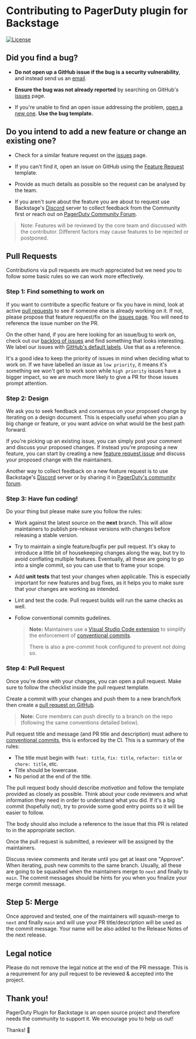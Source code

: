 # Contributing to PagerDuty plugin for Backstage

[![License](https://img.shields.io/github/license/rails/rails)](https://github.com/rails/rails)

## **Did you find a bug?**

- **Do not open up a GitHub issue if the bug is a security vulnerability**, and instead send us an [email](mailto:open-source@pagerduty.com).

- **Ensure the bug was not already reported** by searching on GitHub's [issues](https://github.com/pagerduty/backstage-plugin/issues) page.

- If you're unable to find an open issue addressing the problem, [open a new one](https://github.com/PagerDuty/backstage-plugin/issues/new?labels=bug&projects=&template=bug_report.md). **Use the bug template.**

## **Do you intend to add a new feature or change an existing one?**

- Check for a similar feature request on the [issues](https://github.com/pagerduty/backstage-plugin/issues) page.
- If you can't find it, open an issue on GitHub using the [Feature Request](https://github.com/PagerDuty/backstage-plugin/issues/new?assignees=&labels=enhancement&projects=&template=feature_request.md&title=) template.

- Provide as much details as possible so the request can be analysed by the team.

- If you aren't sure about the feature you are about to request use Backstage's [Discord](https://discord.gg/backstage-687207715902193673) server to collect feedback from the Community first or reach out on [PagerDuty Community Forum](https://community.pagerduty.com).

> Note: Features will be reviewed by the core team and discussed with the contributor. Different factors may cause features to be rejected or postponed.

## Pull Requests

Contributions via pull requests are much appreciated but we need you to follow some basic rules so we can work more effectively.

### Step 1: Find something to work on

If you want to contribute a specific feature or fix you have in mind, look at active [pull requests](https://github.com/pagerduty/backstage-plugin/pulls) to see if someone else is already working on it. If not, please propose that feature request/fix on the [issues page](https://github.com/pagerduty/backstage-plugin/issues). You will need to reference the issue number on the PR.

On the other hand, if you are here looking for an issue/bug to work on, check out our [backlog of issues](https://github.com/pagerduty/backstage-plugin/issues) and find something that looks interesting. We label our issues with [GitHub's default labels](https://docs.github.com/en/issues/using-labels-and-milestones-to-track-work/managing-labels#about-default-labels). Use that as a reference.

It's a good idea to keep the priority of issues in mind when deciding what to work on. If we have labelled an issue as `low priority`, it means it's something we won't get to work soon while `high priority` issues have a bigger impact, so we are much more likely to give a PR for those issues prompt attention.

### Step 2: Design

We ask you to seek feedback and consensus on your proposed change by iterating on a design document. This is especially useful when you plan a big change or feature, or you want advice on what would be the best path forward.

If you're picking up an existing issue, you can simply post your comment and discuss your proposed changes. If instead you're proposing a new feature, you can start by creating a new [feature request issue](https://github.com/PagerDuty/backstage-plugin/issues/new?assignees=&labels=enhancement&projects=&template=feature_request.md&title=) and discuss your proposed change with the maintainers.

Another way to collect feedback on a new feature request is to use Backstage's [Discord](https://discord.gg/backstage-687207715902193673) server or by sharing it in [PagerDuty's community forum](https://community.pagerduty.com).

### Step 3: Have fun coding!

Do your thing but please make sure you follow the rules:

- Work against the latest source on the **next** branch. This will allow maintainers to publish pre-release versions with changes before releasing a stable version.
- Try to maintain a single feature/bugfix per pull request. It's okay to introduce a little bit of housekeeping changes along the way, but try to avoid conflating multiple features. Eventually, all these are going to go into a single commit, so you can use that to frame your scope.
- Add **unit tests** that test your changes when applicable. This is especially important for new features and bug fixes, as it helps you to make sure that your changes are working as intended.
- Lint and test the code. Pull request builds will run the same checks as well.
- Follow conventional commits gudelines.

  > **Note:** Maintainers use a [Visual Studio Code extension](https://marketplace.visualstudio.com/items?itemName=vivaxy.vscode-conventional-commits) to simplify the enforcement of [conventional commits](https://www.conventionalcommits.org).
  >
  > There is also a pre-commit hook configured to prevent not doing so.

### Step 4: Pull Request

Once you're done with your changes, you can open a pull request. Make sure to follow the checklist inside the pull request template.

Create a commit with your changes and push them to a new branch/fork then create a [pull request on GitHub](https://docs.github.com/en/github/collaborating-with-pull-requests/proposing-changes-to-your-work-with-pull-requests/creating-a-pull-request-from-a-fork).

> **Note:** Core members can push directly to a branch on the repo (following the same conventions detailed below).

Pull request title and message (and PR title and description) must adhere to [conventional commits](https://www.conventionalcommits.org), this is enforced by the CI. This is a summary of the rules:

- The title must begin with `feat: title`, `fix: title`, `refactor: title` or `chore: title`, etc.
- Title should be lowercase.
- No period at the end of the title.

The pull request body should describe _motivation_ and follow the template provided as closely as possible. Think about your code reviewers and what information they need in order to understand what you did. If it's a big commit (hopefully not), try to provide some good entry points so it will be easier to follow.

The body should also include a reference to the issue that this PR is related to in the appropriate section.

Once the pull request is submitted, a reviewer will be assigned by the maintainers.

Discuss review comments and iterate until you get at least one "Approve". When iterating, push new commits to the same branch. Usually, all these are going to be squashed when the maintainers merge to `next` and finally to `main`. The commit messages should be hints for you when you finalize your merge commit message.

## Step 5: Merge

Once approved and tested, one of the maintainers will squash-merge to `next` and finally `main` and will use your PR title/description will be used as the commit message. Your name will be also added to the Release Notes of the next release.

## Legal notice

Please do not remove the legal notice at the end of the PR message. This is a requirement for any pull request to be reviewed & accepted into the project.

## Thank you!

PagerDuty Plugin for Backstage is an open source project and therefore needs the community to support it. We encourage you to help us out!

Thanks! 💚
